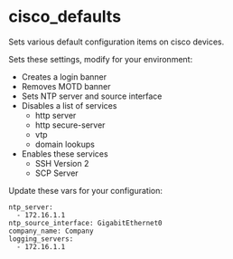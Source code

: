 # cisco_defaults
Sets various default configuration items on cisco devices.

Sets these settings, modify for your environment:
* Creates a login banner
* Removes MOTD banner
* Sets NTP server and source interface
* Disables a list of services
    * http server
    * http secure-server
    * vtp
    * domain lookups
* Enables these services
    * SSH Version 2
    * SCP Server

Update these vars for your configuration:
```
ntp_server:
  - 172.16.1.1
ntp_source_interface: GigabitEthernet0
company_name: Company
logging_servers:
  - 172.16.1.1
```
